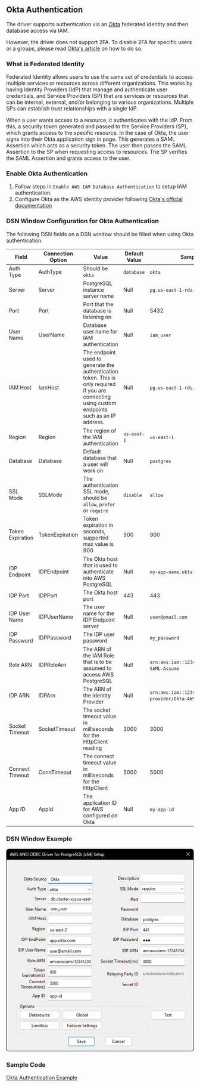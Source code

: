 ## Okta Authentication
The driver supports authentication via an [Okta](https://www.okta.com/) federated identity and then database access via IAM.

However, the driver does not support 2FA. To disable 2FA for specific users or a groups, please read [Okta's article](https://support.okta.com/help/s/article/Exclude-from-OKta-Verify-MFA-user-doesn-t-have-a-phone?language=en_US) on how to do so.

### What is Federated Identity
Federated Identity allows users to use the same set of credentials to access multiple services or resources across different organizations. This works by having Identity Providers (IdP) that manage and authenticate user credentials, and Service Providers (SP) that are services or resources that can be internal, external, and/or belonging to various organizations. Multiple SPs can establish trust relationships with a single IdP.

When a user wants access to a resource, it authenticates with the IdP. From this, a security token generated and passed to the Service Providers (SP), which grants access to the specific resource. In the case of Okta, the user signs into their Okta application sign in page. This generates a SAML Assertion which acts as a security token. The user then passes the SAML Assertion to the SP when requesting access to resources. The SP verifies the SAML Assertion and grants access to the user.

### Enable Okta Authentication
1. Follow steps in `Enable AWS IAM Database Authentication` to setup IAM authentication.
1. Configure Okta as the AWS identity provider following [Okta's official documentation](https://help.okta.com/en-us/content/topics/deploymentguides/aws/aws-deployment.htm)

### DSN Window Configuration for Okta Authentication
The following DSN fields on a DSN window should be filled when using Okta authentication.

| Field            | Connection Option | Value                                                                                                                                             | Default Value | Sample Value                                           |
|------------------|-------------------|---------------------------------------------------------------------------------------------------------------------------------------------------|---------------|--------------------------------------------------------|
| Auth Type        | AuthType          | Should be `okta`                                                                                                                                  | `database`    | `okta`                                                 |
| Server           | Server            | PostgreSQL instance server name                                                                                                                   | Null          | `pg.us-east-1-rds.amazon.com`                          |
| Port             | Port              | Port that the database is listening on                                                                                                            | Null          | 5432                                                   |
| User Name        | UserName          | Database user name for IAM authentication                                                                                                         | Null          | `iam_user`                                             |
| IAM Host         | IamHost           | The endpoint used to generate the authentication token. This is only required if you are connecting using custom endpoints such as an IP address. | Null          | `pg.us-east-1-rds.amazon.com`                          |
| Region           | Region            | The region of the IAM authentication                                                                                                              | `us-east-1`   | `us-east-1`                                            |
| Database         | Database          | Default database that a user will work on                                                                                                         | Null          | `postgres`                                             |
| SSL Mode         | SSLMode           | The authentication SSL mode, should be `allow`, `prefer` or `require`                                                                             | `disable`     | `allow`                                                |
| Token Expiration | TokenExpiration   | Token expiration in seconds, supported max value is 900                                                                                           | 900           | 900                                                    |
| IDP Endpoint     | IDPEndpoint       | The Okta host that is used to authenticate into AWS PostgreSQL                                                                                    | Null          | `my-app-name.okta.com`                                 |
| IDP Port         | IDPPort           | The Okta host port                                                                                                                                | 443           | 443                                                    |
| IDP User Name    | IDPUserName       | The user name for the IDP Endpoint server                                                                                                         | Null          | `user@email.com`                                       |
| IDP Password     | IDPPassword       | The IDP user password                                                                                                                             | Null          | `my_password`                                          |
| Role ARN         | IDPRoleArn        | The ARN of the IAM Role that is to be assumed to access AWS PostgreSQL                                                                            | Null          | `arn:aws:iam::123412341234:role/Okta-SAML-Assume`      |
| IDP ARN          | IDPArn            | The ARN of the Identity Provider                                                                                                                  | Null          | `arn:aws:iam::123412341234:saml-provider/Okta-AWS-IAM` |
| Socket Timeout   | SocketTimeout     | The socket timeout value in milliseconds for the HttpClient reading                                                                               | 3000          | 3000                                                   |
| Connect Timeout  | ConnTimeout       | The connect timeout value in milliseconds for the HttpClient                                                                                      | 5000          | 5000                                                   |
| App ID           | AppId             | The application ID for AWS configured on Okta                                                                                                     | Null          | `my-app-id`                                            |

### DSN Window Example
![DSN window example for Okta authentication](../../img/okta.png)

### Sample Code
[Okta Authentication Example](okta_authentication_sample.cpp)
